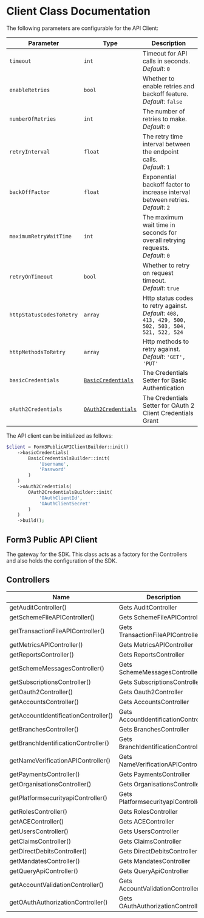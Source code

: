 
# Client Class Documentation

The following parameters are configurable for the API Client:

| Parameter | Type | Description |
|  --- | --- | --- |
| `timeout` | `int` | Timeout for API calls in seconds.<br>*Default*: `0` |
| `enableRetries` | `bool` | Whether to enable retries and backoff feature.<br>*Default*: `false` |
| `numberOfRetries` | `int` | The number of retries to make.<br>*Default*: `0` |
| `retryInterval` | `float` | The retry time interval between the endpoint calls.<br>*Default*: `1` |
| `backOffFactor` | `float` | Exponential backoff factor to increase interval between retries.<br>*Default*: `2` |
| `maximumRetryWaitTime` | `int` | The maximum wait time in seconds for overall retrying requests.<br>*Default*: `0` |
| `retryOnTimeout` | `bool` | Whether to retry on request timeout.<br>*Default*: `true` |
| `httpStatusCodesToRetry` | `array` | Http status codes to retry against.<br>*Default*: `408, 413, 429, 500, 502, 503, 504, 521, 522, 524` |
| `httpMethodsToRetry` | `array` | Http methods to retry against.<br>*Default*: `'GET', 'PUT'` |
| `basicCredentials` | [`BasicCredentials`]($a/basic-authentication.md) | The Credentials Setter for Basic Authentication |
| `oAuth2Credentials` | [`OAuth2Credentials`]($a/oauth-2-client-credentials-grant.md) | The Credentials Setter for OAuth 2 Client Credentials Grant |

The API client can be initialized as follows:

```php
$client = Form3PublicAPIClientBuilder::init()
    ->basicCredentials(
        BasicCredentialsBuilder::init(
            'Username',
            'Password'
        )
    )
    ->oAuth2Credentials(
        OAuth2CredentialsBuilder::init(
            'OAuthClientId',
            'OAuthClientSecret'
        )
    )
    ->build();
```

## Form3 Public API Client

The gateway for the SDK. This class acts as a factory for the Controllers and also holds the configuration of the SDK.

## Controllers

| Name | Description |
|  --- | --- |
| getAuditController() | Gets AuditController |
| getSchemeFileAPIController() | Gets SchemeFileAPIController |
| getTransactionFileAPIController() | Gets TransactionFileAPIController |
| getMetricsAPIController() | Gets MetricsAPIController |
| getReportsController() | Gets ReportsController |
| getSchemeMessagesController() | Gets SchemeMessagesController |
| getSubscriptionsController() | Gets SubscriptionsController |
| getOauth2Controller() | Gets Oauth2Controller |
| getAccountsController() | Gets AccountsController |
| getAccountIdentificationController() | Gets AccountIdentificationController |
| getBranchesController() | Gets BranchesController |
| getBranchIdentificationController() | Gets BranchIdentificationController |
| getNameVerificationAPIController() | Gets NameVerificationAPIController |
| getPaymentsController() | Gets PaymentsController |
| getOrganisationsController() | Gets OrganisationsController |
| getPlatformsecurityapiController() | Gets PlatformsecurityapiController |
| getRolesController() | Gets RolesController |
| getACEController() | Gets ACEController |
| getUsersController() | Gets UsersController |
| getClaimsController() | Gets ClaimsController |
| getDirectDebitsController() | Gets DirectDebitsController |
| getMandatesController() | Gets MandatesController |
| getQueryApiController() | Gets QueryApiController |
| getAccountValidationController() | Gets AccountValidationController |
| getOAuthAuthorizationController() | Gets OAuthAuthorizationController |

